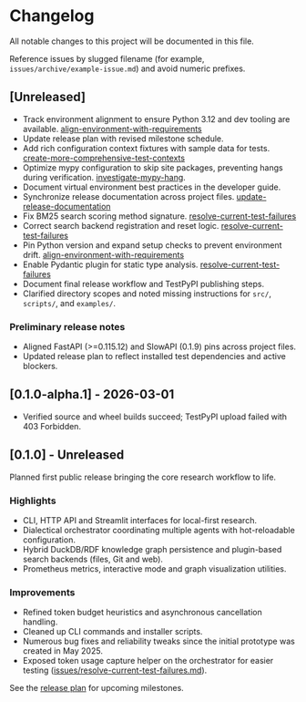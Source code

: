 # Changelog

All notable changes to this project will be documented in this file.

Reference issues by slugged filename (for example,
`issues/archive/example-issue.md`) and avoid numeric prefixes.

## [Unreleased]
- Track environment alignment to ensure Python 3.12 and dev tooling are
  available. [align-environment-with-requirements](issues/align-environment-with-requirements.md)
 - Update release plan with revised milestone schedule.
  - Add rich configuration context fixtures with sample data for tests. [create-more-comprehensive-test-contexts](issues/archive/create-more-comprehensive-test-contexts.md)
- Optimize mypy configuration to skip site packages, preventing hangs during
verification. [investigate-mypy-hang](issues/archive/investigate-mypy-hang.md).
- Document virtual environment best practices in the developer guide.
- Synchronize release documentation across project files. [update-release-documentation](issues/archive/update-release-documentation.md)
- Fix BM25 search scoring method signature. [resolve-current-test-failures](issues/resolve-current-test-failures.md)
- Correct search backend registration and reset logic. [resolve-current-test-failures](issues/resolve-current-test-failures.md)
- Pin Python version and expand setup checks to prevent environment drift. [align-environment-with-requirements](issues/align-environment-with-requirements.md)
- Enable Pydantic plugin for static type analysis. [resolve-current-test-failures](issues/resolve-current-test-failures.md)
- Document final release workflow and TestPyPI publishing steps.
- Clarified directory scopes and noted missing instructions for `src/`, `scripts/`, and `examples/`.

### Preliminary release notes
- Aligned FastAPI (>=0.115.12) and SlowAPI (0.1.9) pins across project files.
- Updated release plan to reflect installed test dependencies and active blockers.

## [0.1.0-alpha.1] - 2026-03-01
- Verified source and wheel builds succeed; TestPyPI upload failed with 403 Forbidden.

## [0.1.0] - Unreleased
Planned first public release bringing the core research workflow to life.

### Highlights
- CLI, HTTP API and Streamlit interfaces for local-first research.
- Dialectical orchestrator coordinating multiple agents with hot-reloadable configuration.
- Hybrid DuckDB/RDF knowledge graph persistence and plugin-based search backends (files, Git and web).
- Prometheus metrics, interactive mode and graph visualization utilities.

### Improvements
- Refined token budget heuristics and asynchronous cancellation handling.
- Cleaned up CLI commands and installer scripts.
- Numerous bug fixes and reliability tweaks since the initial prototype was created in May 2025.
- Exposed token usage capture helper on the orchestrator for easier testing
  ([issues/resolve-current-test-failures.md](issues/resolve-current-test-failures.md)).

See the [release plan](docs/release_plan.md) for upcoming milestones.

